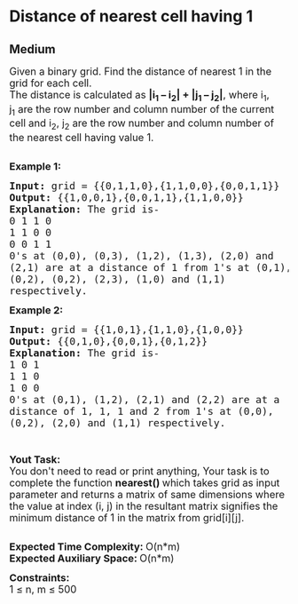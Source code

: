 # Distance of nearest cell having 1
##  Medium 
<div class="problem-statement">
                <p></p><p><span style="font-size:18px">Given a binary grid. Find the distance of nearest 1 in the grid&nbsp;for each cell.<br>
The distance is calculated as&nbsp;<strong>|i<sub>1</sub>&nbsp;– i<sub>2</sub>| + |j<sub>1</sub>&nbsp;– j<sub>2</sub>|</strong>, where i<sub>1</sub>, j<sub>1</sub>&nbsp;are the row number and column number of the current cell and i<sub>2</sub>, j<sub>2</sub>&nbsp;are the row number and column number of the nearest cell having value 1.</span><br>
&nbsp;</p>

<p><span style="font-size:18px"><strong>Example 1:</strong></span></p>

<pre><span style="font-size:18px"><strong>Input: </strong>grid = {{0,1,1,0},{1,1,0,0},{0,0,1,1}}
<strong>Output: </strong>{{1,0,0,1},{0,0,1,1},{1,1,0,0}}
<strong>Explanation: </strong>The grid is-
0 1 1 0&nbsp;
1 1 0 0&nbsp;
0 0 1 1&nbsp;
0's at (0,0), (0,3), (1,2), (1,3), (2,0) and
(2,1) are at a distance of 1 from 1's at (0,1),
(0,2), (0,2), (2,3), (1,0) and (1,1)
respectively.</span>
</pre>

<p><span style="font-size:18px"><strong>Example 2:</strong></span></p>

<pre><span style="font-size:18px"><strong>Input: </strong>grid = {{1,0,1},{1,1,0},{1,0,0}}
<strong>Output: </strong>{{0,1,0},{0,0,1},{0,1,2}}
<strong>Explanation:</strong></span><span style="font-size:18px">&nbsp;The grid is-
1 0 1
1 1 0
1 0 0
0's at (0,1), (1,2), (2,1) and (2,2) are at a 
distance of 1, 1, 1 and 2 from 1's at (0,0),
(0,2), (2,0) and (1,1) respectively.</span>
</pre>

<p>&nbsp;</p>

<p><span style="font-size:18px"><strong>Yout Task:</strong><br>
You don't need to read or print anything, Your task is to complete the function&nbsp;<strong>nearest()&nbsp;</strong>which takes grid as input parameter and returns&nbsp;a matrix of same dimensions where the value at index (i, j) in the resultant matrix signifies the minimum distance of 1 in the matrix from grid[i][j].</span><br>
&nbsp;</p>

<p><span style="font-size:18px"><strong>Expected Time Complexity:&nbsp;</strong>O(n*m)<br>
<strong>Expected Auxiliary Space:&nbsp;</strong>O(n*m)</span></p>

<p><span style="font-size:18px"><strong>Constraints:</strong><br>
1 ≤ n, m ≤ 500</span></p>
 <p></p>
            </div>